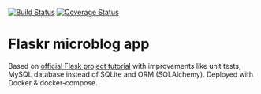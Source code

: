 [![Build Status](https://travis-ci.com/ko3luhbka/flask_microblog.svg?branch=master)](https://travis-ci.com/ko3luhbka/flask_microblog)
[![Coverage Status](https://coveralls.io/repos/github/ko3luhbka/flask_microblog/badge.svg)](https://coveralls.io/github/ko3luhbka/flask_microblog)

# Flaskr microblog app

Based on [official Flask project tutorial](https://flask.palletsprojects.com/en/1.1.x/tutorial/)
with improvements like unit tests, MySQL database instead of SQLite and ORM (SQLAlchemy).
Deployed with Docker & docker-compose.